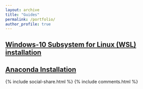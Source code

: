 ```yaml
---
layout: archive
title: "Guides"
permalink: /portfolio/
author_profile: true
---
```


## [Windows-10 Subsystem for Linux (WSL) installation](https://yonsci.github.io/yon_academic//portfolio/portfolio-1/)
## [Anaconda Installation](https://yonsci.github.io/yon_academic//portfolio/portfolio-2/)

{% include social-share.html %}
{% include comments.html %}
